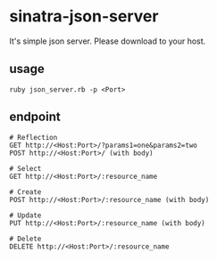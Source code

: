# sinatra-json-server
It's simple json server. Please download to your host.
## usage
```
ruby json_server.rb -p <Port>
```

## endpoint
```
# Reflection
GET http://<Host:Port>/?params1=one&params2=two
POST http://<Host:Port>/ (with body)

# Select
GET http://<Host:Port>/:resource_name

# Create
POST http://<Host:Port>/:resource_name (with body)

# Update
PUT http://<Host:Port>/:resource_name (with body)

# Delete
DELETE http://<Host:Port>/:resource_name
```
